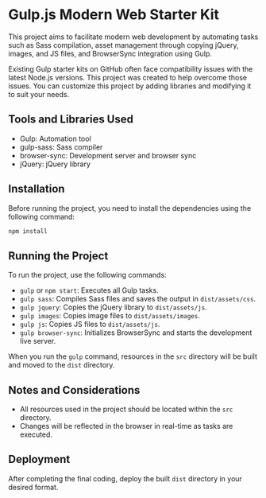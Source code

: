 # Gulp.js Modern Web Starter Kit

This project aims to facilitate modern web development by automating tasks such as Sass compilation, asset management through copying jQuery, images, and JS files, and BrowserSync integration using Gulp.

Existing Gulp starter kits on GitHub often face compatibility issues with the latest Node.js versions. This project was created to help overcome those issues. You can customize this project by adding libraries and modifying it to suit your needs.

## Tools and Libraries Used

* Gulp: Automation tool
* gulp-sass: Sass compiler
* browser-sync: Development server and browser sync
* jQuery: jQuery library

## Installation

Before running the project, you need to install the dependencies using the following command:

```bash
npm install
```

## Running the Project

To run the project, use the following commands:

* `gulp` or `npm start`: Executes all Gulp tasks.
* `gulp sass`: Compiles Sass files and saves the output in `dist/assets/css`.
* `gulp jquery`: Copies the jQuery library to `dist/assets/js`.
* `gulp images`: Copies image files to `dist/assets/images`.
* `gulp js`: Copies JS files to `dist/assets/js`.
* `gulp browser-sync`: Initializes BrowserSync and starts the development live server.

When you run the `gulp` command, resources in the `src` directory will be built and moved to the `dist` directory.

## Notes and Considerations

* All resources used in the project should be located within the `src` directory.
* Changes will be reflected in the browser in real-time as tasks are executed.

## Deployment

After completing the final coding, deploy the built `dist` directory in your desired format.
